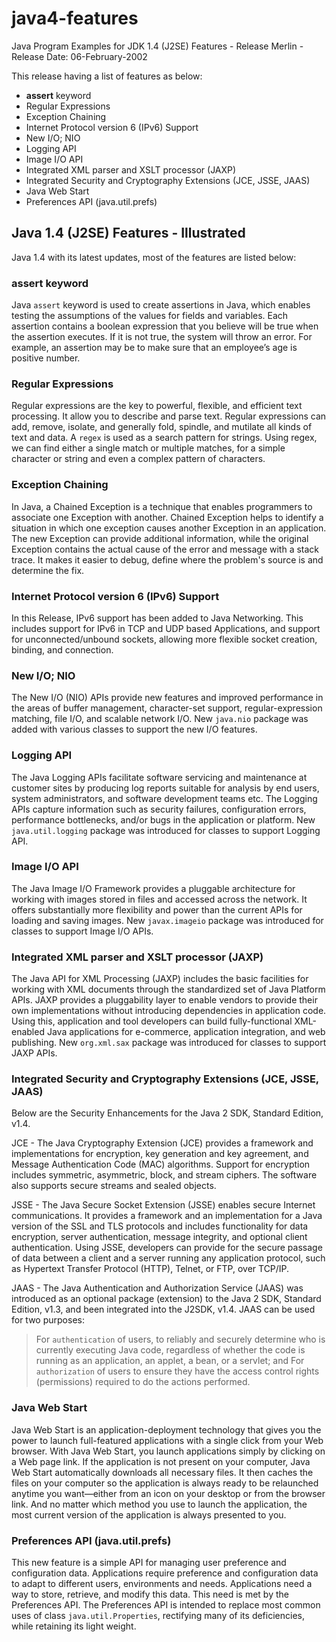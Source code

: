 # java4-features
Java Program Examples for JDK 1.4 (J2SE) Features - Release Merlin - Release Date: 06-February-2002

This release having a list of features as below:
- **assert** keyword
- Regular Expressions
- Exception Chaining
- Internet Protocol version 6 (IPv6) Support
- New I/O; NIO
- Logging API
- Image I/O API
- Integrated XML parser and XSLT processor (JAXP)
- Integrated Security and Cryptography Extensions (JCE, JSSE, JAAS)
- Java Web Start
- Preferences API (java.util.prefs)


## Java 1.4 (J2SE) Features - Illustrated
Java 1.4 with its latest updates, most of the features are listed below:


### assert keyword
Java `assert` keyword is used to create assertions in Java, which enables testing the assumptions of the values for fields and variables.
Each assertion contains a boolean expression that you believe will be true when the assertion executes. If it is not true, the system will throw an error.
For example, an assertion may be to make sure that an employee’s age is positive number.

### Regular Expressions
Regular expressions are the key to powerful, flexible, and efficient text processing.
It allow you to describe and parse text. Regular expressions can add, remove, isolate, and generally fold, spindle, and mutilate all kinds of text and data.
A `regex` is used as a search pattern for strings. Using regex, we can find either a single match or multiple matches, for a simple character or string and even a complex pattern of characters.

### Exception Chaining
In Java, a Chained Exception is a technique that enables programmers to associate one Exception with another.
Chained Exception helps to identify a situation in which one exception causes another Exception in an application.
The new Exception can provide additional information, while the original Exception contains the actual cause of the error and message with a stack trace.
It makes it easier to debug, define where the problem's source is and determine the fix.

### Internet Protocol version 6 (IPv6) Support
In this Release, IPv6 support has been added to Java Networking.
This includes support for IPv6 in TCP and UDP based Applications, and support for unconnected/unbound sockets, allowing more flexible socket creation, binding, and connection.

### New I/O; NIO
The New I/O (NIO) APIs provide new features and improved performance in the areas of buffer management, character-set support, regular-expression matching, file I/O, and scalable network I/O.
New `java.nio` package was added with various classes to support the new I/O features.

### Logging API
The Java Logging APIs facilitate software servicing and maintenance at customer sites by producing log reports suitable for analysis by end users, system administrators, and software development teams etc.
The Logging APIs capture information such as security failures, configuration errors, performance bottlenecks, and/or bugs in the application or platform.
New `java.util.logging`  package was introduced for classes to support Logging API.

### Image I/O API
The Java Image I/O Framework provides a pluggable architecture for working with images stored in files and accessed across the network.
It offers substantially more flexibility and power than the current APIs for loading and saving images.
New `javax.imageio`  package was introduced for classes to support Image I/O APIs.

### Integrated XML parser and XSLT processor (JAXP)
The Java API for XML Processing (JAXP) includes the basic facilities for working with XML documents through the standardized set of Java Platform APIs.
JAXP provides a pluggability layer to enable vendors to provide their own implementations without introducing dependencies in application code.
Using this, application and tool developers can build fully-functional XML-enabled Java applications for e-commerce, application integration, and web publishing.
New `org.xml.sax`  package was introduced for classes to support JAXP APIs.

### Integrated Security and Cryptography Extensions (JCE, JSSE, JAAS)
Below are the Security Enhancements for the Java 2 SDK, Standard Edition, v1.4.

JCE - The Java Cryptography Extension (JCE) provides a framework and implementations for encryption, key generation and key agreement, and Message Authentication Code (MAC) algorithms. Support for encryption includes symmetric, asymmetric, block, and stream ciphers. The software also supports secure streams and sealed objects.

JSSE - The Java Secure Socket Extension (JSSE) enables secure Internet communications. It provides a framework and an implementation for a Java version of the SSL and TLS protocols and includes functionality for data encryption, server authentication, message integrity, and optional client authentication. Using JSSE, developers can provide for the secure passage of data between a client and a server running any application protocol, such as Hypertext Transfer Protocol (HTTP), Telnet, or FTP, over TCP/IP.

JAAS - The Java Authentication and Authorization Service (JAAS) was introduced as an optional package (extension) to the Java 2 SDK, Standard Edition, v1.3, and been integrated into the J2SDK, v1.4.
JAAS can be used for two purposes:
> For `authentication` of users, to reliably and securely determine who is currently executing Java code, regardless of whether the code is running as an application, an applet, a bean, or a servlet; and
> For `authorization` of users to ensure they have the access control rights (permissions) required to do the actions performed.

### Java Web Start
Java Web Start is an application-deployment technology that gives you the power to launch full-featured applications with a single click from your Web browser.
With Java Web Start, you launch applications simply by clicking on a Web page link. If the application is not present on your computer, Java Web Start automatically downloads all necessary files. It then caches the files on your computer so the application is always ready to be relaunched anytime you want—either from an icon on your desktop or from the browser link. And no matter which method you use to launch the application, the most current version of the application is always presented to you.

### Preferences API (java.util.prefs)
This new feature is a simple API for managing user preference and configuration data.
Applications require preference and configuration data to adapt to different users, environments and needs.
Applications need a way to store, retrieve, and modify this data. This need is met by the Preferences API.
The Preferences API is intended to replace most common uses of class `java.util.Properties`, rectifying many of its deficiencies, while retaining its light weight.